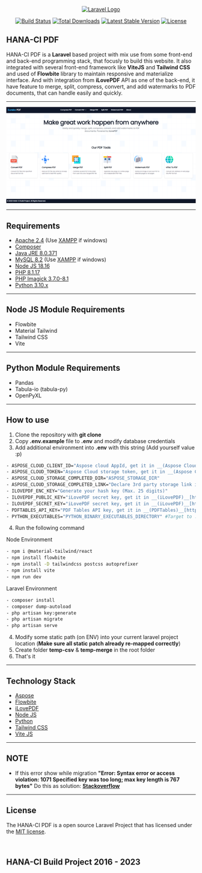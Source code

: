 <p align="center"><a href="https://laravel.com" target="_blank"><img src="https://raw.githubusercontent.com/laravel/art/master/logo-lockup/5%20SVG/2%20CMYK/1%20Full%20Color/laravel-logolockup-cmyk-red.svg" width="400" alt="Laravel Logo"></a></p>

<p align="center">
<a href="https://github.com/laravel/framework/actions"><img src="https://github.com/laravel/framework/workflows/tests/badge.svg" alt="Build Status"></a>
<a href="https://packagist.org/packages/laravel/framework"><img src="https://img.shields.io/packagist/dt/laravel/framework" alt="Total Downloads"></a>
<a href="https://packagist.org/packages/laravel/framework"><img src="https://img.shields.io/packagist/v/laravel/framework" alt="Latest Stable Version"></a>
<a href="https://packagist.org/packages/laravel/framework"><img src="https://img.shields.io/packagist/l/laravel/framework" alt="License"></a>
</p>

## HANA-CI PDF
HANA-CI PDF is a __Laravel__ based project with mix use from some front-end and back-end programming stack, that focusly to build this website. It also integrated with several front-end framework like __ViteJS__ and __Tailwind CSS__ and used of __Flowbite__ library to maintain responsive and materialize interface. And with integration from __iLovePDF__ API as one of the back-end, it have feature to merge, split, compress, convert, and add watermarks to PDF documents, that can handle easily and quickly.

---

![HANA](screenshot/1.png)

---

## Requirements

- [Apache 2.4](https://httpd.apache.org/download.cgi) (Use [XAMPP](https://www.apachefriends.org/download.html) if windows)
- [Composer](http://getcomposer.org/)
- [Java JRE 8.0.371](https://www.java.com/en/download/manual.jsp)
- [MySQL 8.2](https://www.mysql.com/downloads/) (Use [XAMPP](https://www.apachefriends.org/download.html) if windows)
- [Node JS 18.16](https://nodejs.org/en)
- [PHP 8.1.17](https://www.php.net/downloads.php)
- [PHP Imagick 3.7.0-8.1](https://windows.php.net/downloads/pecl/releases/imagick/3.7.0/php_imagick-3.7.0-8.1-ts-vs16-x64.zip)
- [Python 3.10.x](https://www.python.org/downloads/release/python-31011/)

---

## Node JS Module Requirements

- Flowbite
- Material Tailwind
- Tailwind CSS
- Vite

---

## Python Module Requirements

- Pandas
- Tabula-io (tabula-py)
- OpenPyXL

---

## How to use

1. Clone the repository with __git clone__
2. Copy __.env.example__ file to __.env__ and modify database credentials
3. Add additional environment into __.env__ with this string (Add yourself value :p)

````bash
- ASPOSE_CLOUD_CLIENT_ID="Aspose cloud AppId, get it in __(Aspose Cloud)__[https://dashboard.aspose.cloud/]"
- ASPOSE_CLOUD_TOKEN="Aspose Cloud storage token, get it in __(Aspose Cloud)__[https://dashboard.aspose.cloud/]"
- ASPOSE_CLOUD_STORAGE_COMPLETED_DIR="ASPOSE_STORAGE_DIR"
- ASPOSE_CLOUD_STORAGE_COMPLETED_LINK="Declare 3rd party storage link if you use it"
- ILOVEPDF_ENC_KEY="Generate your hash key (Max. 25 digits)"
- ILOVEPDF_PUBLIC_KEY="iLovePDF secret key, get it in __(iLovePDF)__[https://developer.ilovepdf.com/]"
- ILOVEPDF_SECRET_KEY="iLovePDF secret key, get it in __(iLovePDF)__[https://developer.ilovepdf.com/]"
- PDFTABLES_API_KEY="PDF Tables API key, get it in __(PDFTables)__[https://pdftables.com/pdf-to-excel-api]"
- PYTHON_EXECUTABLES="PYTHON_BINARY_EXECUTABLES_DIRECTORY" #Target to .exe or binary files
````

4. Run the following command

Node Environment
```bash
- npm i @material-tailwind/react
- npm install flowbite
- npm install -D tailwindcss postcss autoprefixer
- npm install vite
- npm run dev
```

Laravel Environment
```bash
- composer install
- composer dump-autoload
- php artisan key:generate
- php artisan migrate
- php artisan serve
```

4. Modify some static path (on ENV) into your current laravel project location (__Make sure all static patch already re-mapped correctly__)
5. Create folder __temp-csv__ & __temp-merge__ in the root folder
6. That's it

---

## Technology Stack
- [Aspose](https://www.aspose.cloud/)
- [Flowbite](https://flowbite.com/)
- [iLovePDF](https://developer.ilovepdf.com/)
- [Node JS](https://nodejs.org/en)
- [Python](https://www.python.org/)
- [Tailwind CSS](https://tailwindcss.com/)
- [Vite JS](https://vitejs.dev/)

---

## NOTE
- If this error show while migration __"Error: Syntax error or access violation: 1071 Specified key was too long; max key length is 767 bytes"__
  Do this as solution: __[Stackoverflow](https://stackoverflow.com/questions/42244541/laravel-migration-error-syntax-error-or-access-violation-1071-specified-key-wa)__

---

## License
The HANA-CI PDF is a open source Laravel Project that has licensed under the [MIT license](https://opensource.org/licenses/MIT).

<br>

## HANA-CI Build Project 2016 - 2023
